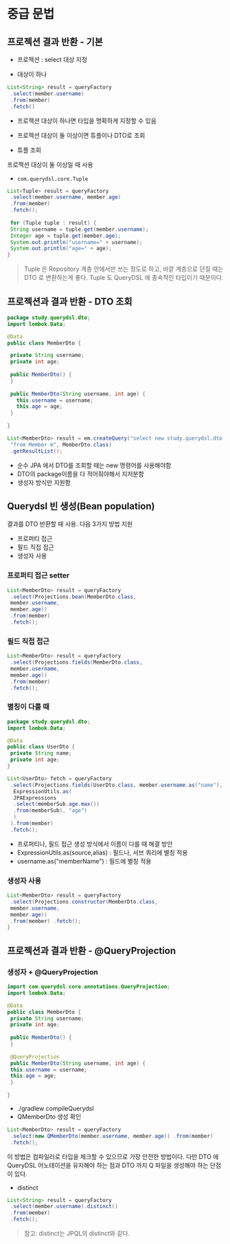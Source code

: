 # 중급 문법

## 프로젝션 결과 반환 - 기본

- 프로젝션 : select 대상 지정

- 대상이 하나

```java
List<String> result = queryFactory
 .select(member.username)
 .from(member)
 .fetch()
```

- 프로젝션 대상이 하나면 타입을 명확하게 지정할 수 있음
- 프로젝션 대상이 둘 이상이면 튜플이나 DTO로 조회

- 튜플 조회

프로젝션 대상이 둘 이상일 때 사용

- `com.querydsl.core.Tuple`

```java
List<Tuple> result = queryFactory
 .select(member.username, member.age)
 .from(member)
 .fetch();
 
 for (Tuple tuple : result) {
 String username = tuple.get(member.username);
 Integer age = tuple.get(member.age);
 System.out.println("username=" + username);
 System.out.println("age=" + age);
}
```

> Tuple 은 Repository 계층 안에서만 쓰는 정도로 하고, 바깥 계층으로 던질 때는 DTO 로 변환하는게 좋다. Tuple 도 QueryDSL 에 종속적인 타입이기 때문이다.

## 프로젝션과 결과 반환 - DTO 조회

```java
package study.querydsl.dto;
import lombok.Data;

@Data
public class MemberDto {

 private String username;
 private int age;
 
 public MemberDto() {
 }
 
 public MemberDto(String username, int age) {
   this.username = username;
   this.age = age;
 }
 
}
```

```java
List<MemberDto> result = em.createQuery("select new study.querydsl.dto.MemberDto(m.username, m.age) " +
 "from Member m", MemberDto.class)
 .getResultList();
```

- 순수 JPA 에서 DTO를 조회할 때는 new 명령어를 사용해야함
- DTO의 package이름을 다 적어줘야해서 지저분함
- 생성자 방식만 지원함

## Querydsl 빈 생성(Bean population)

결과를 DTO 반환할 때 사용. 다음 3가지 방법 지원

- 프로퍼티 접근
- 필드 직접 접근
- 생성자 사용

### 프로퍼티 접근 setter

```java
List<MemberDto> result = queryFactory
 .select(Projections.bean(MemberDto.class,
 member.username,
 member.age))
 .from(member)
 .fetch();
```

### 필드 직접 접근

```java
List<MemberDto> result = queryFactory
 .select(Projections.fields(MemberDto.class,
 member.username,
 member.age))
 .from(member)
 .fetch();
```

### 별칭이 다를 때

```java
package study.querydsl.dto;
import lombok.Data;

@Data
public class UserDto {
 private String name;
 private int age;
}
```
```java
List<UserDto> fetch = queryFactory
 .select(Projections.fields(UserDto.class, member.username.as("name"),
  ExpressionUtils.as(
  JPAExpressions
  .select(memberSub.age.max())
  .from(memberSub), "age")
  )
 ).from(member)
 .fetch();
```

- 프로퍼티나, 필드 접근 생성 방식에서 이름이 다를 때 해결 방안
- ExpressionUtils.as(source,alias) : 필드나, 서브 쿼리에 별칭 적용
- username.as("memberName") : 필드에 별칭 적용

### 생성자 사용

```java
List<MemberDto> result = queryFactory
 .select(Projections.constructor(MemberDto.class,
 member.username,
 member.age))
 .from(member) .fetch();
}
```

## 프로젝션과 결과 반환 - @QueryProjection

### 생성자 + @QueryProjection

```java
import com.querydsl.core.annotations.QueryProjection;
import lombok.Data;

@Data
public class MemberDto {
 private String username;
 private int age;
 
 public MemberDto() {
 }
 
 @QueryProjection
 public MemberDto(String username, int age) {
 this.username = username;
 this.age = age;
 }
 
}
```

- ./gradlew compileQuerydsl
- QMemberDto 생성 확인

```java
List<MemberDto> result = queryFactory
 .select(new QMemberDto(member.username, member.age)) .from(member)
 .fetch();
```

이 방법은 컴파일러로 타입을 체크할 수 있으므로 가장 안전한 방법이다. 다만 DTO 에 QueryDSL 어노테이션을 유지해야 하는 점과 DTO 까지 Q 파일을 생성해야 하는 단점이 있다.

- distinct

```java
List<String> result = queryFactory
 .select(member.username).distinct()
 .from(member)
 .fetch();
```

> 참고: distinct는 JPQL의 distinct와 같다.
